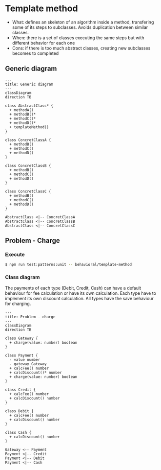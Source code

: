 # Template method

- What: defines an skeleton of an algorithm inside a method, transfering some of its steps to subclasses. Avoids duplication between similar classes.
- When: there is a set of classes executing the same steps but with different behavior for each one
- Cons: if there is too much abstract classes, creating new subclasses becomes to completed

## Generic diagram

```mermaid
---
title: Generic diagram
---
classDiagram
direction TB

class AbstractClass* {
  + methodA()
  + methodB()*
  + methodC()*
  + methodD()*
  + templateMethod()
}

class ConcretClassA {
  + methodB()
  + methodC()
  + methodD()
}

class ConcretClassB {
  + methodB()
  + methodC()
  + methodD()
}

class ConcretClassC {
  + methodB()
  + methodC()
  + methodD()
}

AbstractClass <|-- ConcretClassA
AbstractClass <|-- ConcretClassB
AbstractClass <|-- ConcretClassC

```

## Problem - Charge

### Execute

```bash
$ npm run test:patterns:unit -- behavioral/template-method
```

### Class diagram

The payments of each type (Debit, Credit, Cash) can have a default behaviour for fee calculation or have its own calculation. Each type have to implement its own discount calculation. All types have the save behaviour for charging.

```mermaid
---
title: Problem - charge
---
classDiagram
direction TB

class Gateway {
  + charge(value: number) boolean
}

class Payment {
  - value number
  - gateway Gateway
  + calcFee() number
  + calcDiscount()* number
  + charge(value: number) boolean
}

class Credit {
  + calcFee() number
  + calcDiscount() number
}

class Debit {
  + calcFee() number
  + calcDiscount() number
}

class Cash {
  + calcDiscount() number
}

Gateway <-- Payment
Payment <|-- Credit
Payment <|-- Debit
Payment <|-- Cash
```
